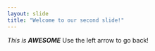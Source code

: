 ```yaml
---
layout: slide
title: "Welcome to our second slide!"
---
```

*This is **AWESOME*** 
Use the left arrow to go back!
